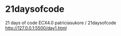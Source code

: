 # 21daysofcode
21 days of code ECX4.0
patriciasukore
/
21daysofcode
http://127.0.0.1:5500/day1.html
